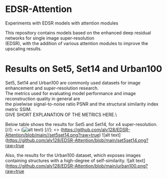 # EDSR-Attention
Experiments with EDSR models with attention modules

This repository contains models based on the enhanced deep residual networks for single image super-resolution \
(EDSR), with the addition of various attention modules to improve the upscaling results. 


# Results on Set5, Set14 and Urban100
Set5, Set14 and Urban100 are commonly used datasets for image enhancement and super-resolution research.\
The metrics used for evaluating model performance and image reconstruction quality in general are\
the pixelwise signal-to-noise ratio PSNR and the structural similarity index metric SSIM. \
GIVE SHORT EXPLANATION OF THE METRICS HERE.\

Below table shows the results for Set5 and Set14, for x4 super-resolution.
[//]: <> (![alt text](https://github.com/[username]/[reponame]/blob/[branch]/image.jpg?raw=true))
[//]: <> (https://github.com/alv128/EDSR-Attention/blob/main//set5set14.png?raw=true) 
![alt text](https://github.com/alv128/EDSR-Attention/blob/main/set5set14.png?raw=true

Also, the results for the Urban100 dataset, which exposes images containing structures with a high-degree of self-similarity.
![alt text](https://github.com/alv128/EDSR-Attention/blob/main/urban100.png?raw=true

